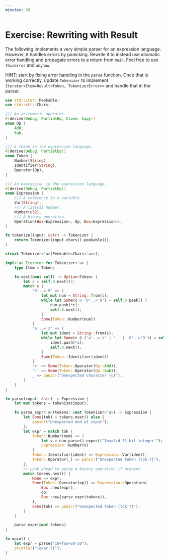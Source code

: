```yaml
---
minutes: 20
---
```


# Exercise: Rewriting with Result

The following implements a very simple parser for an expression language.
However, it handles errors by panicking. Rewrite it to instead use idiomatic
error handling and propagate errors to a return from `main`. Feel free to use
`thiserror` and `anyhow`.

HINT: start by fixing error handling in the `parse` function. Once that is
working correctly, update `Tokenizer` to implement
`Iterator<Item=Result<Token, TokenizerError>>` and handle that in the parser.

```rust
use std::iter::Peekable;
use std::str::Chars;

/// An arithmetic operator.
#[derive(Debug, PartialEq, Clone, Copy)]
enum Op {
    Add,
    Sub,
}

/// A token in the expression language.
#[derive(Debug, PartialEq)]
enum Token {
    Number(String),
    Identifier(String),
    Operator(Op),
}

/// An expression in the expression language.
#[derive(Debug, PartialEq)]
enum Expression {
    /// A reference to a variable.
    Var(String),
    /// A literal number.
    Number(u32),
    /// A binary operation.
    Operation(Box<Expression>, Op, Box<Expression>),
}

fn tokenize(input: &str) -> Tokenizer {
    return Tokenizer(input.chars().peekable());
}

struct Tokenizer<'a>(Peekable<Chars<'a>>);

impl<'a> Iterator for Tokenizer<'a> {
    type Item = Token;

    fn next(&mut self) -> Option<Token> {
        let c = self.0.next()?;
        match c {
            '0'..='9' => {
                let mut num = String::from(c);
                while let Some(c @ '0'..='9') = self.0.peek() {
                    num.push(*c);
                    self.0.next();
                }
                Some(Token::Number(num))
            }
            'a'..='z' => {
                let mut ident = String::from(c);
                while let Some(c @ ('a'..='z' | '_' | '0'..='9')) = self.0.peek() {
                    ident.push(*c);
                    self.0.next();
                }
                Some(Token::Identifier(ident))
            }
            '+' => Some(Token::Operator(Op::Add)),
            '-' => Some(Token::Operator(Op::Sub)),
            _ => panic!("Unexpected character {c}"),
        }
    }
}

fn parse(input: &str) -> Expression {
    let mut tokens = tokenize(input);

    fn parse_expr<'a>(tokens: &mut Tokenizer<'a>) -> Expression {
        let Some(tok) = tokens.next() else {
            panic!("Unexpected end of input");
        };
        let expr = match tok {
            Token::Number(num) => {
                let v = num.parse().expect("Invalid 32-bit integer'");
                Expression::Number(v)
            }
            Token::Identifier(ident) => Expression::Var(ident),
            Token::Operator(_) => panic!("Unexpected token {tok:?}"),
        };
        // Look ahead to parse a binary operation if present.
        match tokens.next() {
            None => expr,
            Some(Token::Operator(op)) => Expression::Operation(
                Box::new(expr),
                op,
                Box::new(parse_expr(tokens)),
            ),
            Some(tok) => panic!("Unexpected token {tok:?}"),
        }
    }

    parse_expr(&mut tokens)
}

fn main() {
    let expr = parse("10+foo+20-30");
    println!("{expr:?}");
}
```
